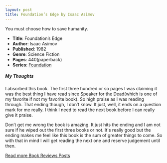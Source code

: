 ```yaml
---
layout: post
title: Foundation’s Edge by Isaac Asimov
---
```


You must choose how to save humanity.

- **Title**: Foundation’s Edge
- **Author**: Isaac Asimov
- **Published**: 1982
- **Genre**: Science Fiction
- **Pages**: 440(paperback)
- **Series**: [Foundation](https://en.wikipedia.org/wiki/Foundation_series)

##### My Thoughts
I absorbed this book. The first three hundred or so pages I was claiming it was the best thing I have read since Speaker for the Dead(which is one of my favorite if not my favorite book). So high praise as I was reading through. That ending though, I don’t know. It just, well, it ends on a question mark for me really. I think I need to read the next book before I can really give it praise.

Don’t get me wrong the book is amazing. It just hits the ending and I am not sure if he wiped out the first three books or not. It's really good but the ending makes me feel like this book is the sum of greater things to come. So with that in mind I will get reading the next one and reserve judgement until then.


[Read more Book Reviews Posts](https://tactictalisman.github.io/book-reviews/)
